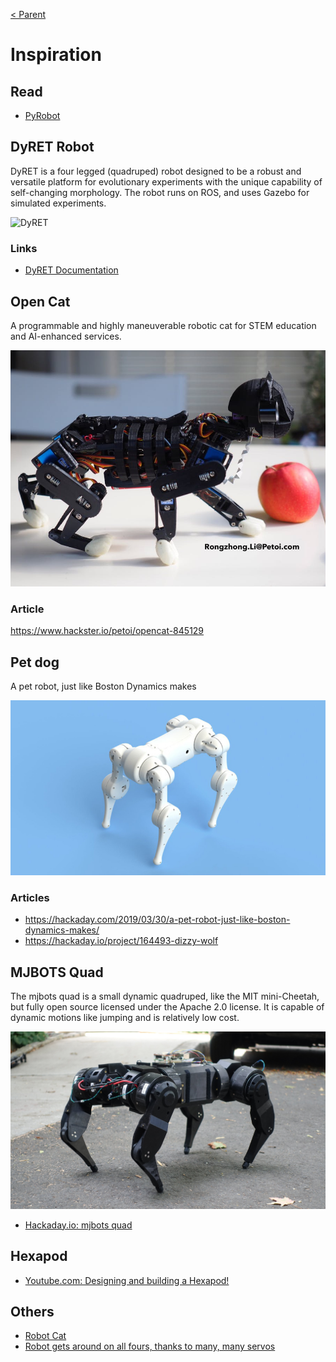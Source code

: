 [< Parent](./Readme.md)

# Inspiration

## Read

- [PyRobot](https://www.pyrobot.org/)

## DyRET Robot

DyRET is a four legged (quadruped) robot designed to be a robust and versatile platform for evolutionary experiments with the unique capability of self-changing morphology. The robot runs on ROS, and uses Gazebo for simulated experiments.

![DyRET](https://robotikk.net/media/images/dyret_reconfig.gif)

### Links

- [DyRET Documentation](https://github.com/dyret-robot/dyret_documentation)

## Open Cat

A programmable and highly maneuverable robotic cat for STEM education and AI-enhanced services.

![Open Cat](./images/676275B8-D7D0-4BEC-8536-6CEFDA9413A3.jpg)

### Article

<https://www.hackster.io/petoi/opencat-845129>

## Pet dog

A pet robot, just like Boston Dynamics makes

![Pet dog](./images/ADF61F43-BECD-45F1-9982-80076E21C033.jpg)

### Articles

- <https://hackaday.com/2019/03/30/a-pet-robot-just-like-boston-dynamics-makes/>
- <https://hackaday.io/project/164493-dizzy-wolf>

## MJBOTS Quad

The mjbots quad is a small dynamic quadruped, like the MIT mini-Cheetah, but fully open source licensed under the Apache 2.0 license. It is capable of dynamic motions like jumping and is relatively low cost.

![MJBOTS Quad](./images/302691569844052544.jpg)

- [Hackaday.io: mjbots quad](https://hackaday.io/project/167845-mjbots-quad)

## Hexapod

- [Youtube.com: Designing and building a Hexapod!](https://www.youtube.com/watch?v=VwTd5cWJx2M)

## Others

- [Robot Cat](https://www.instructables.com/id/Robot-Cat)
- [Robot gets around on all fours, thanks to many, many servos](https://hackaday.com/2020/10/13/robot-gets-around-on-all-fours-thanks-to-many-many-servos/)
